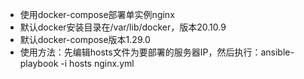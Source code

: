- 使用docker-compose部署单实例nginx
- 默认docker安装目录在/var/lib/docker，版本20.10.9
- 默认docker-compose版本1.29.0
- 使用方法：先编辑hosts文件为要部署的服务器IP，然后执行：ansible-playbook -i hosts nginx.yml
